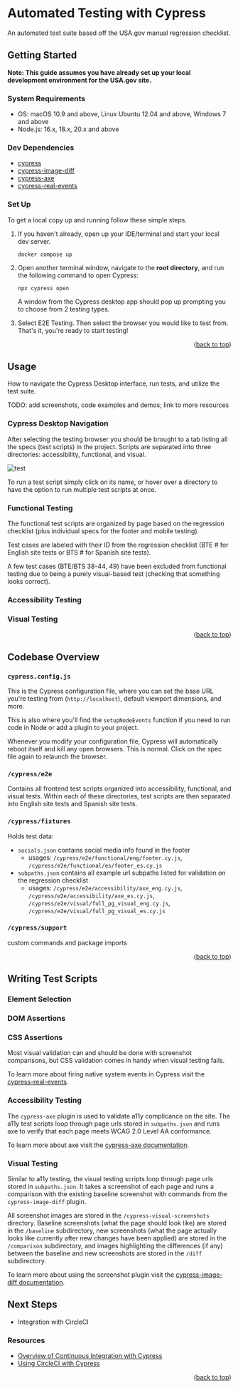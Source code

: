 # Automated Testing with Cypress

An automated test suite based off the USA.gov manual regression checklist.

<!-- GETTING STARTED -->
## Getting Started
**Note: This guide assumes you have already set up your local development environment for the USA.gov site.**

### System Requirements

* OS: macOS 10.9 and above, Linux Ubuntu 12.04 and above, Windows 7 and above
* Node.js: 16.x, 18.x, 20.x and above

### Dev Dependencies

* [cypress](https://github.com/cypress-io/cypress)
* [cypress-image-diff](https://github.com/uktrade/cypress-image-diff)
* [cypress-axe](https://github.com/component-driven/cypress-axe)
* [cypress-real-events](https://github.com/dmtrKovalenko/cypress-real-events)

### Set Up

To get a local copy up and running follow these simple steps.

1. If you haven't already, open up your IDE/terminal and start your local dev server.
    ```
    docker compose up
    ```
2. Open another terminal window, navigate to the **root directory**, and run the following command to open Cypress:
    ```
    npx cypress open
    ```
    A window from the Cypress desktop app should pop up prompting you to choose from 2 testing types. 

3. Select E2E Testing. Then select the browser you would like to test from. That's it, you're ready to start testing!

<p align="right">(<a href="#readme-top">back to top</a>)</p>

<!-- USAGE -->
## Usage

How to navigate the Cypress Desktop interface, run tests, and utilize the test suite.

TODO: add screenshots, code examples and demos; link to more resources

### Cypress Desktop Navigation
After selecting the testing browser you should be brought to a tab listing all the specs (test scripts) in the project. Scripts are separated into three directories: accessibility, functional, and visual. 

![test]()

To run a test script simply click on its name, or hover over a directory to have the option to run multiple test scripts at once.

### Functional Testing

The functional test scripts are organized by page based on the regression checklist (plus individual specs for the footer and mobile testing).

Test cases are labeled with their ID from the regression checklist (BTE # for English site tests or BTS # for Spanish site tests).

A few test cases (BTE/BTS 38-44, 49) have been excluded from functional testing due to being a purely visual-based test (checking that something looks correct).

### Accessibility Testing


### Visual Testing


<p align="right">(<a href="#readme-top">back to top</a>)</p>

<!-- CODEBASE OVERVIEW -->
## Codebase Overview
### `cypress.config.js`
This is the Cypress configuration file, where you can set the base URL you're testing from (`http://localhost`), default viewport dimensions, and more.

This is also where you'll find the `setupNodeEvents` function if you need to run code in Node or add a plugin to your project. 

Whenever you modify your configuration file, Cypress will automatically reboot itself and kill any open browsers. This is normal. Click on the spec file again to relaunch the browser.

### `/cypress/e2e`
Contains all frontend test scripts organized into accessibility, functional, and visual tests. Within each of these directories, test scripts are then separated into English site tests and Spanish site tests.

### `/cypress/fixtures`
Holds test data: 
* `socials.json` contains social media info found in the footer
    * usages: `/cypress/e2e/functional/eng/footer.cy.js`, `/cypress/e2e/functional/es/footer_es.cy.js`
* `subpaths.json` contains all example url subpaths listed for validation on the regression checklist
    * usages: `/cypress/e2e/accessibility/axe_eng.cy.js`, `/cypress/e2e/accessibility/axe_es.cy.js`, `/cypress/e2e/visual/full_pg_visual_eng.cy.js`, `/cypress/e2e/visual/full_pg_visual_es.cy.js`

### `/cypress/support`
custom commands and package imports

<p align="right">(<a href="#readme-top">back to top</a>)</p>

<!-- WRITING TEST SCRIPTS -->
## Writing Test Scripts


### Element Selection


### DOM Assertions


### CSS Assertions 
Most visual validation can and should be done with screenshot comparisons, but CSS validation comes in handy when visual testing fails. 

To learn more about firing native system events in Cypress visit the [cypress-real-events](https://github.com/dmtrKovalenko/cypress-real-events).

### Accessibility Testing
The `cypress-axe` plugin is used to validate a11y complicance on the site. The a11y test scripts loop through page urls stored in `subpaths.json` and runs axe to verify that each page meets WCAG 2.0 Level AA conformance.

To learn more about axe visit the [cypress-axe documentation](https://github.com/component-driven/cypress-axe).

### Visual Testing
Similar to a11y testing, the visual testing scripts loop through page urls stored in `subpaths.json`. It takes a screenshot of each page and runs a comparison with the existing baseline screenshot with commands from the `cypress-image-diff` plugin.

All screenshot images are stored in the `/cypress-visual-screenshots` directory. Baseline screenshots (what the page should look like) are stored in the `/baseline` subdirectory, new screenshots (what the page actually looks like currently after new changes have been applied) are stored in the `/comparison` subdirectory, and images highlighting the differences (if any) between the baseline and new screenshots are stored in the `/diff` subdirectory.

To learn more about using the screenshot plugin visit the [cypress-image-diff documentation](https://github.com/uktrade/cypress-image-diff).

<!-- NEXT STEPS -->
## Next Steps

* Integration with CircleCI

### Resources

* [Overview of Continuous Integration with Cypress](https://docs.cypress.io/guides/continuous-integration/introduction?utm_medium=CI+Prompt+1&utm_campaign=Learn+More&utm_source=Binary%3A+App)
* [Using CircleCI with Cypress](https://docs.cypress.io/guides/continuous-integration/circleci?utm_source=Binary%3A+App&utm_medium=CI+Prompt+1&utm_campaign=Circle&utm_content=Automatic)

<p align="right">(<a href="#readme-top">back to top</a>)</p>